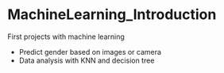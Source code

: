 # MachineLearning_Introduction
First projects with machine learning
- Predict gender based on images or camera
- Data analysis with KNN and decision tree
